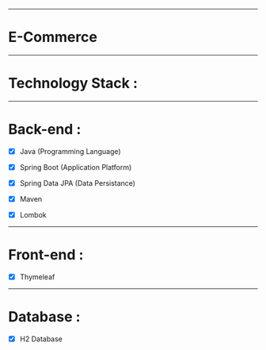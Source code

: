 ***
# E-Commerce
***
# Technology Stack :
***
# Back-end :

  
 - [x] Java (Programming Language)
 
 - [x] Spring Boot (Application Platform)
 
 - [x] Spring Data JPA (Data Persistance)
 
 - [x] Maven
 
 - [x] Lombok
 

*** 
 # Front-end : 

 - [x] Thymeleaf
 
*** 
 # Database :
 
 - [x] H2 Database
 
